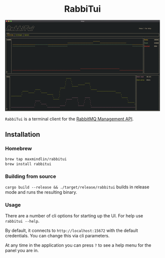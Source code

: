 <p align="center">
  <h1 align="center">RabbiTui</h1>
  <img src="./assets/rabbitui.png" alt="Demo on MacOs">
</p>

`RabbiTui` is a terminal client for the [RabbitMQ Management API](https://www.rabbitmq.com/management.html).

## Installation

### Homebrew

```
brew tap maxmindlin/rabbitui
brew install rabbitui
```

### Building from source

`cargo build --release && ./target/release/rabbitui` builds in release mode and runs the resulting binary.

### Usage

There are a number of cli options for starting up the UI. For help use `rabbitui --help`.

By default, it connects to `http://localhost:15672` with the default credentials. You can change this via cli parameters.

At any time in the application you can press `?` to see a help menu for the panel you are in.
